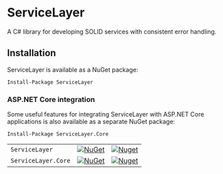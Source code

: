# ServiceLayer

A C# library for developing SOLID services with consistent error handling. 

## Installation

ServiceLayer is available as a NuGet package: 

`Install-Package ServiceLayer`

### ASP.NET Core integration

Some useful features for integrating ServiceLayer with ASP.NET Core applications is also available as a separate NuGet package: 

`Install-Package ServiceLayer.Core`


|         |       |       |
| ------- | ----- | ----- |
| `ServiceLayer` | [![NuGet](https://img.shields.io/nuget/v/ServiceLayer.svg)](https://nuget.org/packages/ServiceLayer) | [![Nuget](https://img.shields.io/nuget/dt/ServiceLayer.svg)](https://nuget.org/packages/ServiceLayer) |
| `ServiceLayer.Core` | [![NuGet](https://img.shields.io/nuget/v/ServiceLayer.Core.svg)](https://nuget.org/packages/ServiceLayer.Core) | [![Nuget](https://img.shields.io/nuget/dt/ServiceLayer.Core.svg)](https://nuget.org/packages/ServiceLayer.Core)